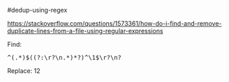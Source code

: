#dedup-using-regex

https://stackoverflow.com/questions/1573361/how-do-i-find-and-remove-duplicate-lines-from-a-file-using-regular-expressions

Find:
<pre>^(.*)$((?:\r?\n.*)*?)^\1$\r?\n?</pre>

Replace:
$1$2
